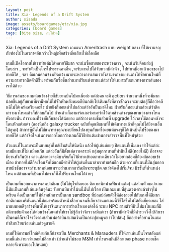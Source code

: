 ```yaml
---
layout: post
title: Xia- Legends of a Drift System
author: sisada
image: assets/boardgames/etc/xia.jpg
categories: [board games]
tags: [bite size, กบโปรด]
---
```


Xia: Legends of a Drift System เกมแนว Ameritrash แบบ weight กลาง ที่ให้เราผจญภัยท่องไปในอวกาศอันกว้างใหญ่เพื่อสร้างชื่อเสียงให้เลื่องลือ

เกมนี้เปิดโอกาสให้เราทำแต้มได้หลายวิธีมาก จะเน้นซื้อขายของระหว่างดาว , จะเน้นรับจ๊อบส่งผู้โดยสาร , จะทำตัวเป็นโจรไประรานคนอื่น ,จะรับงานไปไล่จับพวกมีค่าหัว , ไปทำเหมืองแล้วเอาของไปขายก็ได้ , ฯลฯ คือเกมค่อนข้างเปิดกว้างมากระหว่างการเล่นเรายังสามารถขายยานเก่าไปซื้อยานใหม่ที่ความสามารถติดตัวดีขึ้น พร้อมกับซื้อชิ้นส่วนมาปรับแต่งยานแต่ล่ะลำให้เหมาะกับแนวทางการเล่นของเราได้ด้วย

วิธีการเล่นของเกมค่อนข้างง่ายก็ขับยานบินไปมาเนี่ยล่ะ แต่ล่ะคนจะมี action จำนวนหนึ่งที่จะมีมากน้อยขึ้นอยู่กับยานที่เรามีพอใช้ไปซักพักพลังหมดก็บินกลับไปเติมพลังที่ดาวซักดวง ระบบต่อสู้ก็ถือว่าคลีนดีไม่ได้เคร่งเครียดอะไร ฝ่ายยิงก็ทอยเต๋าไปแล้วแต่ว่าอัพปืนมาดีไหม ฝ่ายรับก็ทอยเต๋าแล้วแต่ว่าติดเกราะมาไหมแล้วก็หักลบกันไป ส่วนต่างก็เอามาร์คเกอร์มามาร์คไว้ตามส่วนต่างๆของยานวางตรงไหนพังตรงนั้น ถ้าวางลงที่ว่างก็เก็บของได้น้อยลง แต่ถ้าวางตามชิ้นส่วนที่ upgrade ไว้เวลาใช้ตอนหลังจะโดนหักแต้มเต๋า (ลองนึกถึง galaxy trucker ฉบับที่คุณมีแผนที่ให้เดินทางแล้วก็คุณไปไล่ยิงคนอื่นได้ดูนะ) ถ้าการบู๊มันไม่ใช่แนวทางคุณจะเปลี่ยนไปลงทุนกับเครื่องยนต์แรงๆก็ได้เน้นบินไปซื้อของมาขายก็ได้ แต่ถ้าจิตใจเน้นการออกโลกกว้างเกมก็มีวิธีทำแต้มผ่านการสำรวจพื้นที่ใหม่ๆด้วย

ตัวแผนที่ในเกมจะเป็นแบบสุ่มไทล์เริ่มต้นให้นิดนึง แล้วให้ผู้เล่นค่อยๆเปิดแผนที่เพิ่มเอง ทำให้แต่ล่ะเกมมีแผนที่ไม่เหมือนกัน แต่ล่ะอันก็มีตั้งแต่ดาวเคราะห์ กลุ่มอุกกาบาตที่ท่าบินไม่ดี(ทอยไม่ดี) ก็อาจจะมียานพังกันบ้าง ดาวแต่ล่ะดวงจะมีบาเรียกั้นไว้มีทางเข้าออกทางเดียวถ้าไม่อยากอ้อมก็ต้องลักลอบเข้าเมือง ถ้าทอยไม่ดีก็จะโดนจับได้แถมมีค่าหัวให้ผู้เล่นอื่นมาล่าเราทำแต้มอีก ด้วยความที่แผนที่มันสุ่มออกสายมิชชั่นอาจจะลำบากหน่อยเพราะส่วนมากการ์ดมักจะระบุชัดเจนว่าต้องไปเริ่ม/จบ มิชชั่นที่ต่ำแหน่งไหน แต่ถ้าแผนที่เปิดมาไม่ตรงก็ทิ้งไปรับงานใหม่ได้ง่ายๆ

เป็นเกมที่นอกแนวการเล่นปกติผม (ไม่ใช่ยูโรคิดเยอะ คิดเทคนิคฟาดฟันทำแต้ม) แต่ส่วนตัวผมว่าเกมนี้มันเป็นเกมที่เล่นเพลินๆดีนะ ขับยานบินทำโน้นนี้นั้นไปเรื่อย เป็นเกมแบบที่ลุ้นดวงเต๋าแล้วขำๆไม่เครียด คือเป็นเกมที่ให้น้ำหนักการเป็นเกม sandbox ที่ปลดปล่อยตัวให้ล่องลอยไปกับเกมได้ดีมาก ปกติเกมอเมริกันแนวนี้มักมาพร้อมตัวหนังสือบานจนขี้เกียจอ่านแต่เกมนี้วิธีใส่ธีมไม่ได้ยัดเยียดเยอะ ใส่มาแบบพอดีๆสร้างพื้นที่ให้เราจินตนาการสร้างเรื่องเองต่อได้ ระบบ NPC สามตัวที่บินไปมาในเกมก็มีกติกาขยับตัวเองได้ค่อนข้างโอเคทำให้เราไม่รู้สึกว่าจักรวาลมีแต่เรา (ถ้าเรามีค่าหัวก็มีตำรวจวิ่งไล่/ถ้าเราเป็นคนดีก็เจอโจรวิ่งตาม/ส่วนพ่อค้าบินสะสมเงินเป็นกระปุกหมูรอเราไปปล้น) อีกอย่างคือยานในเกมทำสีมาเรียบร้อยเล่นแล้วดูสวยดี

เกมที่ให้อารมณ์ใกล้เคียงกันก็น่าจะเป็น Merchants & Marauders ที่ให้เราเล่นเป็นโจรสลัดแต่เกมนี้เล่นง่ายกว่าเยอะไม่ลีลาเท่า (ส่วนตัวไม่ชอบ M&M เท่าไรตรงมันมีลีลาเยอะ phase ทอยเช็คหลายจังหวะเยอะไปหน่อย)